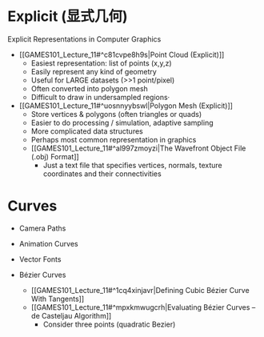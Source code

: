 
# Explicit (显式几何)

Explicit Representations in Computer Graphics

- [[GAMES101_Lecture_11#^c81cvpe8h9s|Point Cloud (Explicit)]]
	- Easiest representation: list of points (x,y,z)
	- Easily represent any kind of geometry
	- Useful for LARGE datasets (>>1 point/pixel)
	- Often converted into polygon mesh
	- Difficult to draw in undersampled regions·
- [[GAMES101_Lecture_11#^uosnnyybswl|Polygon Mesh (Explicit)]]
	- Store vertices & polygons (often triangles or quads)
	- Easier to do processing / simulation, adaptive sampling
	- More complicated data structures
	- Perhaps most common representation in graphics
	- [[GAMES101_Lecture_11#^al997zmoyzi|The Wavefront Object File (.obj) Format]]
		- Just a text file that specifies vertices, normals, texture coordinates and their connectivities


# Curves

- Camera Paths
- Animation Curves
- Vector Fonts

- Bézier Curves
	- [[GAMES101_Lecture_11#^1cq4xinjavr|Defining Cubic Bézier Curve With Tangents]]
	- [[GAMES101_Lecture_11#^mpxkmwugcrh|Evaluating Bézier Curves – de Casteljau Algorithm]]
		- Consider three points (quadratic Bezier)  